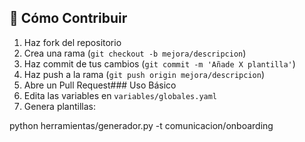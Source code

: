 
## 🤝 Cómo Contribuir

1. Haz fork del repositorio
2. Crea una rama (`git checkout -b mejora/descripcion`)
3. Haz commit de tus cambios (`git commit -m 'Añade X plantilla'`)
4. Haz push a la rama (`git push origin mejora/descripcion`)
5. Abre un Pull Request### Uso Básico
1. Edita las variables en `variables/globales.yaml`
2. Genera plantillas:

python herramientas/generador.py -t comunicacion/onboarding
